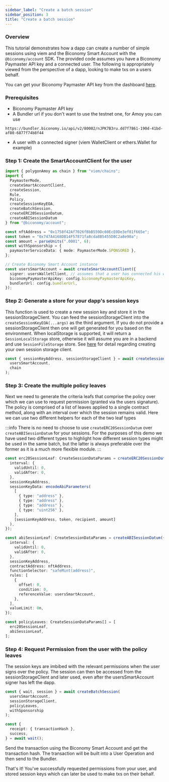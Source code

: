 ```yaml
---
sidebar_label: "Create a batch session"
sidebar_position: 3
title: "Create a batch session"
---
```


### Overview

This tutorial demonstrates how a dapp can create a number of simple sessions using viem and the Biconomy Smart Account with the `@biconomy/account` SDK. The provided code assumes you have a Biconomy Paymaster API key and a connected user. The following is appropriately viewed from the perspective of a dapp, looking to make txs on a users behalf.

You can get your Biconomy Paymaster API key from the dashboard [here](https://dashboard.biconomy.io/).

### Prerequisites

- Biconomy Paymaster API key
- A Bundler url if you don't want to use the testnet one, for Amoy you can use
```
https://bundler.biconomy.io/api/v2/80002/nJPK7B3ru.dd7f7861-190d-41bd-af80-6877f74b8f44
```

- A user with a connected signer (viem WalletClient or ethers.Wallet for example)

### Step 1: Create the SmartAccountClient for the user

```typescript
import { polygonAmoy as chain } from "viem/chains";
import {
  PaymasterMode,
  createSmartAccountClient,
  createSession,
  Rule,
  Policy,
  createSessionKeyEOA,
  createBatchSession,
  createERC20SessionDatum,
  createABISessionDatum
} from "@biconomy/account";

const nftAddress = "0x1758f42Af7026fBbB559Dc60EcE0De3ef81f665e";
const token = "0x747A4168DB14F57871fa8cda8B5455D8C2a8e90a";
const amount = parseUnits(".0001", 6);
const withSponsorship = {
  paymasterServiceData: { mode: PaymasterMode.SPONSORED },
};

// Create Biconomy Smart Account instance
const usersSmartAccount = await createSmartAccountClient({
  signer: usersWalletClient, // assumes that a user has connected his walletClient (or an ethers Wallet) to your dapp
  biconomyPaymasterApiKey: config.biconomyPaymasterApiKey,
  bundlerUrl: config.bundlerUrl,
});
```

### Step 2: Generate a store for your dapp's session keys

This function is used to create a new session key and store it in the sessionStorageClient.
You can feed the sessionStorageClient into the `createSessionKeyEOA(...args)` as the third argument. If you do not provide a sessionStorageClient then one will get generated for you based on the environment.
When localStorage is supported, it will return a `SessionLocalStorage` store, otherwise it will assume you are in a backend and use `SessionFileStorage` store. See [here](./customSessionStorage.md) for detail regarding creating your own session storage client.

```typescript
const { sessionKeyAddress, sessionStorageClient } = await createSessionKeyEOA(
  usersSmartAccount,
  chain
);
```

### Step 3: Create the multiple policy leaves

Next we need to generate the criteria leafs that comprise the policy over which we can use to request permission (granted via the users signature). The policy is comprised of a list of leaves applied to a single contract method, along with an interval over which the session remains valid. Here we can use two different helpers for each of the two leaf types

:::info
There is no need to choose to use `createERC20SessionDatum` over `createABISessionDatum` for your sessions. For the purposes of this demo we have used two different types to highlight how different session types might be used in the same batch, but the latter is always preferable over the former as it is a much more flexible module.
:::

```typescript
const erc20SessionLeaf: CreateSessionDataParams = createERC20SessionDatum({
  interval: {
    validUntil: 0,
    validAfter: 0,
  },
  sessionKeyAddress,
  sessionKeyData: encodeAbiParameters(
    [
      { type: "address" },
      { type: "address" },
      { type: "address" },
      { type: "uint256" },
    ],
    [sessionKeyAddress, token, recipient, amount]
  ),
});

const abiSessionLeaf: CreateSessionDataParams = createABISessionDatum({
  interval: {
    validUntil: 0,
    validAfter: 0,
  },
  sessionKeyAddress,
  contractAddress: nftAddress,
  functionSelector: "safeMint(address)",
  rules: [
    {
      offset: 0,
      condition: 0,
      referenceValue: usersSmartAccount,
    },
  ],
  valueLimit: 0n,
});

const policyLeaves: CreateSessionDataParams[] = [
  erc20SessionLeaf,
  abiSessionLeaf,
];
```

### Step 4: Request Permission from the user with the policy leaves

The session keys are imbibed with the relevant permissions when the user signs over the policy. The session can then be accessed from the sessionStorageClient and later used, even after the usersSmartAccount signer has left the dapp.

```typescript
const { wait, session } = await createBatchSession(
  usersSmartAccount,
  sessionStorageClient,
  policyLeaves,
  withSponsorship
);

const {
  receipt: { transactionHash },
  success,
} = await wait();
```

Send the transaction using the Biconomy Smart Account and get the transaction hash. The transaction will be built into a User Operation and then send to the Bundler.

That's it! You've successfully requested permissions from your user, and stored session keys which can later be used to make txs on their behalf.
